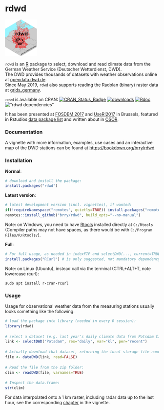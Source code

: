 # rdwd
<img src="misc/hex/hex.png" width="104" height="120">

`rdwd` is an [R](https://www.r-project.org/) package to select, download and read climate data from the 
German Weather Service (Deutscher Wetterdienst, DWD).  
The DWD provides thousands of datasets with weather observations online at 
[opendata.dwd.de](https://opendata.dwd.de/climate_environment/CDC/observations_germany/climate).  
Since May 2019, `rdwd` also supports reading the Radolan (binary) raster data at 
[grids_germany](https://opendata.dwd.de/climate_environment/CDC/grids_germany).

`rdwd` is available on CRAN:
[![CRAN_Status_Badge](http://www.r-pkg.org/badges/version-last-release/rdwd)](https://cran.r-project.org/package=rdwd) 
[![downloads](http://cranlogs.r-pkg.org/badges/rdwd)](https://www.r-pkg.org/services)
[![Rdoc](http://www.rdocumentation.org/badges/version/rdwd)](https://www.rdocumentation.org/packages/rdwd)
!["rdwd dependencies"](https://tinyverse.netlify.com/badge/rdwd)

It has been presented at [FOSDEM 2017](https://fosdem.org/2017/schedule/event/geo_weather/)
and [UseR!2017](https://user2017.sched.com/event/Axr3/rdwd-manage-german-weather-observations) in Brussels,
featured in Rstudios [data package list](https://www.rstudio.com/rviews/2017/02/17/january-new-data-packages/) 
and written about in [OSOR](https://joinup.ec.europa.eu/community/osor/news/study-german-weather-data-made-easy-rdwd).


### Documentation

A vignette with more information, examples, use cases and an interactive map of the DWD stations
can be found at <https://bookdown.org/brry/rdwd>


### Installation

**Normal**:
```R
# download and install the package:
install.packages("rdwd")
```

**Latest version**:
```R
# latest development version (incl. vignettes), if wanted:
if(!requireNamespace("remotes", quietly=TRUE)) install.packages("remotes")
remotes::install_github("brry/rdwd", build_opts="--no-manual")
```
Note: on Windows, you need to have [Rtools](https://cran.r-project.org/bin/windows/Rtools/)
installed directly at `C:/Rtools`  
(Compiler paths may not have spaces, as there would be with `C:/Program Files/R/Rtools/`).

**Full**:
```R
# For full usage, as needed in indexFTP and selectDWD(..., current=TRUE):
install.packages("RCurl") # is only suggested, not mandatory dependency
```
Note: on Linux (Ubuntu), instead call via the terminal (CTRL+ALT+T, note lowercase rcurl):
```
sudo apt install r-cran-rcurl
```


### Usage

Usage for observational weather data from the measuring stations usually looks something like the following:

```R
# load the package into library (needed in every R session):
library(rdwd)

# select a dataset (e.g. last year's daily climate data from Potsdam City):
link <- selectDWD("Potsdam", res="daily", var="kl", per="recent")

# Actually download that dataset, returning the local storage file name:
file <- dataDWD(link, read=FALSE)

# Read the file from the zip folder:
clim <- readDWD(file, varnames=TRUE)

# Inspect the data.frame:
str(clim)
```

For data interpolated onto a 1 km raster, including radar data up to the last hour,
see the corresponding [chapter](https://bookdown.org/brry/rdwd/raster-data.html) in the vignette.
